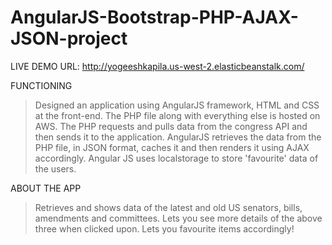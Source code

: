 # AngularJS-Bootstrap-PHP-AJAX-JSON-project

LIVE DEMO URL: http://yogeeshkapila.us-west-2.elasticbeanstalk.com/

FUNCTIONING

>Designed an application using AngularJS framework, HTML and CSS at the front-end.
>The PHP file along with everything else is hosted on AWS.
>The PHP requests and pulls data from the congress API and then sends it to the application.
> AngularJS retrieves the data from the PHP file, in JSON format, caches it and then renders it using AJAX accordingly.
> Angular JS uses localstorage to store 'favourite' data of the users.

ABOUT THE APP
> Retrieves and shows data of the latest and old US senators, bills, amendments and committees.
> Lets you see more details of the above three when clicked upon.
> Lets you favourite items accordingly!
